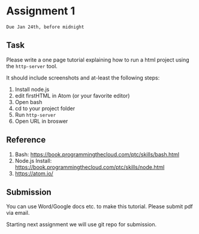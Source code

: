 # Assignment 1
`Due Jan 24th, before midnight`

## Task

Please write a one page tutorial explaining how to run a html project using the `http-server` tool.

It should include screenshots and at-least the following steps:


1. Install node.js
2. edit firstHTML in Atom (or your favorite editor)
3. Open bash
4. cd to your project folder
5. Run `http-server`
6. Open URL in broswer


## Reference
1. Bash: https://book.programmingthecloud.com/ptc/skills/bash.html
2. Node.js Install: https://book.programmingthecloud.com/ptc/skills/node.html
3. https://atom.io/

## Submission

You can use Word/Google docs etc. to make this tutorial. Please submit
pdf via email.

Starting next assignment we will use git repo for submission.
